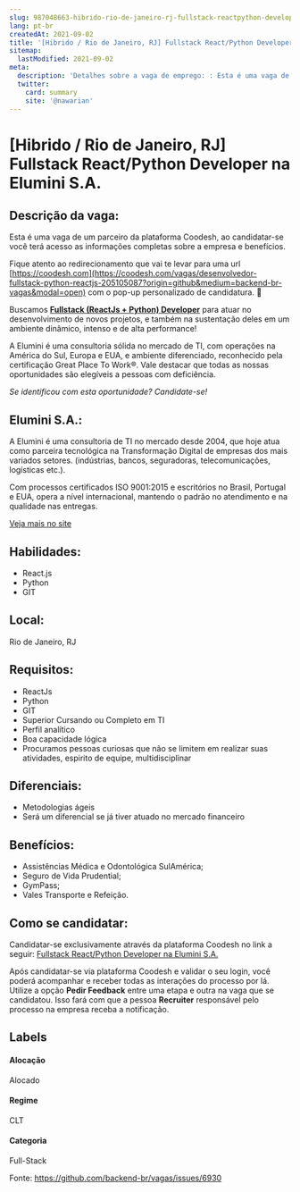 ```yaml
---
slug: 987048663-hibrido-rio-de-janeiro-rj-fullstack-reactpython-developer-na-elumini-sa
lang: pt-br
createdAt: 2021-09-02
title: '[Hibrido / Rio de Janeiro, RJ] Fullstack React/Python Developer na Elumini S.A. - Vaga de Emprego'
sitemap:
  lastModified: 2021-09-02
meta:
  description: 'Detalhes sobre a vaga de emprego: : Esta é uma vaga de um parceiro da plataforma Coodesh, ao candidatar-se você terá acesso as informações completas sobre a empresa e benefícios.  Fique atento ao redirecionamento que vai te levar para uma url [https://coodesh.com](https://coodesh.com/vagas/desenvolvedor-fullstack-python-reactjs-205105087?origin=github&medium=backend-br-vagas&modal=open) com o pop-up personalizado de candidatura. 👋 <p>Buscamos <strong><ins>Fullstack (ReactJs + Python) Developer</ins></strong> para atuar no desenvolvimento de novos projetos, e também na sustentação deles em um ambiente dinâmico, intenso e de alta performance!</p> <p>A Elumini é uma consultoria sólida no mercado de TI, com operações na América do Sul, Europa e EUA, e ambiente diferenciado, reconhecido pela certificação Great Place To Work®. Vale destacar que todas as nossas oportunidades são elegíveis a pessoas com deficiência.</p> <p><em>Se identificou com esta oportunidade? Candidate-se! </em></p> <p></p>'
  twitter:
    card: summary
    site: '@nawarian'
---
```


# [Hibrido / Rio de Janeiro, RJ] Fullstack React/Python Developer na Elumini S.A.

## Descrição da vaga: 
Esta é uma vaga de um parceiro da plataforma Coodesh, ao candidatar-se você terá acesso as informações completas sobre a empresa e benefícios.


Fique atento ao redirecionamento que vai te levar para uma url [https://coodesh.com](https://coodesh.com/vagas/desenvolvedor-fullstack-python-reactjs-205105087?origin=github&medium=backend-br-vagas&modal=open) com o pop-up personalizado de candidatura. 👋
<p>Buscamos <strong><ins>Fullstack (ReactJs + Python) Developer</ins></strong> para atuar no desenvolvimento de novos projetos, e também na sustentação deles em um ambiente dinâmico, intenso e de alta performance!</p>
<p>A Elumini é uma consultoria sólida no mercado de TI, com operações na América do Sul, Europa e EUA, e ambiente diferenciado, reconhecido pela certificação Great Place To Work®. Vale destacar que todas as nossas oportunidades são elegíveis a pessoas com deficiência.</p>
<p><em>Se identificou com esta oportunidade? Candidate-se! </em></p>
<p></p>

## Elumini S.A.: 
 <p>A Elumini é uma consultoria de TI no mercado desde 2004, que hoje atua como parceira tecnológica na Transformação Digital de empresas dos mais variados setores. (indústrias, bancos, seguradoras, telecomunicações, logísticas etc.).</p>
<p>Com processos certificados ISO 9001:2015 e escritórios no Brasil, Portugal e EUA, opera a nível internacional, mantendo o padrão no atendimento e na qualidade nas entregas.</p><a href='https://coodesh.com/empresas/elumini-sa'>Veja mais no site</a>

 ## Habilidades: 
 - React.js 
- Python 
- GIT
## Local: 
 Rio de Janeiro, RJ
## Requisitos: 
 - ReactJs 
- Python 
- GIT 
- Superior Cursando ou Completo em TI 
- Perfil analítico 
- Boa capacidade lógica 
- Procuramos pessoas curiosas que não se limitem em realizar suas atividades, espirito de equipe, multidisciplinar
## Diferenciais: 
 - Metodologias ágeis 
- Será um diferencial se já tiver atuado no mercado financeiro
## Benefícios: 
 - Assistências Médica e Odontológica SulAmérica;  
- Seguro de Vida Prudential;  
- GymPass;  
- Vales Transporte e Refeição.
## Como se candidatar:
Candidatar-se exclusivamente através da plataforma Coodesh no link a seguir: [Fullstack React/Python Developer na Elumini S.A.](https://coodesh.com/vagas/desenvolvedor-fullstack-python-reactjs-205105087?origin=github&medium=backend-br-vagas&modal=open)


Após candidatar-se via plataforma Coodesh e validar o seu login, você poderá acompanhar e receber todas as interações do processo por lá. Utilize a opção **Pedir Feedback** entre uma etapa e outra na vaga que se candidatou. Isso fará com que a pessoa **Recruiter** responsável pelo processo na empresa receba a notificação.
## Labels
#### Alocação
Alocado
#### Regime
CLT
#### Categoria
Full-Stack

Fonte: https://github.com/backend-br/vagas/issues/6930